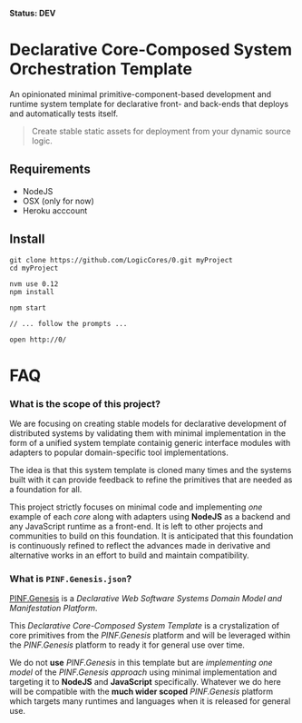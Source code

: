**Status: DEV**

Declarative Core-Composed System Orchestration Template
=======================================================

An opinionated minimal primitive-component-based development and runtime system template for declarative front- and back-ends that deploys and automatically tests itself.

> Create stable static assets for deployment from your dynamic source logic.


Requirements
------------

  * NodeJS
  * OSX (only for now)
  * Heroku acccount


Install
-------

	git clone https://github.com/LogicCores/0.git myProject
	cd myProject

	nvm use 0.12
	npm install

	npm start

	// ... follow the prompts ...

	open http://0/


FAQ
===

### What is the scope of this project?

We are focusing on creating stable models for declarative development of distributed systems by validating them with minimal implementation in the form of a unified system template containig generic interface modules with adapters to popular domain-specific tool implementations.

The idea is that this system template is cloned many times and the systems built with it can provide feedback to refine the primitives that are needed as a foundation for all.

This project strictly focuses on minimal code and implementing *one* example of each *core* along with adapters using **NodeJS** as a backend and any JavaScript runtime as a front-end. It is left to other projects and communities to build on this foundation. It is anticipated that this foundation is continuously refined to reflect the advances made in derivative and alternative works in an effort to build and maintain compatibility.

### What is `PINF.Genesis.json`?

[PINF.Genesis](https://github.com/pinf/genesis.pinf.org) is a *Declarative Web Software Systems Domain Model and Manifestation Platform*.

This *Declarative Core-Composed System Template* is a crystalization of core primitives from the *PINF.Genesis* platform and will be leveraged within the *PINF.Genesis* platform to ready it for general use over time.

We do not **use** *PINF.Genesis* in this template but are *implementing one model* of the *PINF.Genesis approach* using minimal implementation and targeting it to **NodeJS** and **JavaScript** specifically. Whatever we do here will be compatible with the **much wider scoped** *PINF.Genesis* platform which targets many runtimes and languages when it is released for general use.
